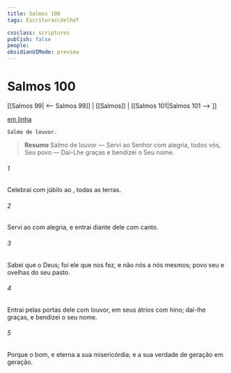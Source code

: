 ```yaml
---
title: Salmos 100
tags: Escrituras\VelhoT

cssclass: scriptures
publish: false
people:
obsidianUIMode: preview
---
```


# Salmos 100
[[Salmos 99| <-- Salmos 99]] | [[Salmos]] | [[Salmos 101|Salmos 101 --> ]]

[em linha](https://churchofjesuschrist.org/study/scriptures/ot/ps/100?lang=por)

```
Salmo de louvor.
```

> __Resumo__
Salmo de louvor — Servi ao Senhor com alegria, todos vós, Seu povo — Dai-Lhe graças e bendizei o Seu nome.

###### 1 
Celebrai com júbilo ao , todas as terras.

###### 2 
Servi ao  com alegria, e entrai diante dele com canto.

###### 3 
Sabei que o   Deus; foi ele que nos fez, e não nós a nós mesmos;  povo seu e ovelhas do seu pasto.

###### 4 
Entrai pelas portas dele com louvor,  em seus átrios com hino; dai-lhe graças, e bendizei o seu nome.

###### 5 
Porque o   bom, e eterna a sua misericórdia; e a sua verdade  de geração em geração.


